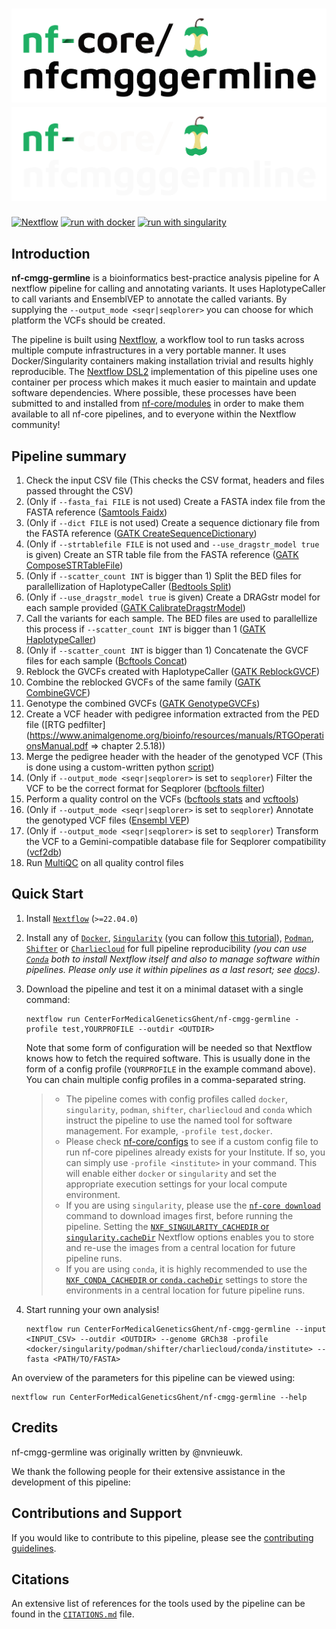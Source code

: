 # ![nf-cmgg-germline](docs/images/nf-cmgg-germline_logo_light.png#gh-light-mode-only) ![nf-cmgg-germline](docs/images/nf-cmgg-germline_logo_dark.png#gh-dark-mode-only)

[![Nextflow](https://img.shields.io/badge/nextflow%20DSL2-%E2%89%A521.10.3-23aa62.svg)](https://www.nextflow.io/)
[![run with docker](https://img.shields.io/badge/run%20with-docker-0db7ed?logo=docker)](https://www.docker.com/)
[![run with singularity](https://img.shields.io/badge/run%20with-singularity-1d355c.svg)](https://sylabs.io/docs/)

## Introduction

**nf-cmgg-germline** is a bioinformatics best-practice analysis pipeline for A nextflow pipeline for calling and annotating variants. It uses HaplotypeCaller to call variants and EnsemblVEP to annotate the called variants. By supplying the `--output_mode <seqr|seqplorer>` you can choose for which platform the VCFs should be created.

The pipeline is built using [Nextflow](https://www.nextflow.io), a workflow tool to run tasks across multiple compute infrastructures in a very portable manner. It uses Docker/Singularity containers making installation trivial and results highly reproducible. The [Nextflow DSL2](https://www.nextflow.io/docs/latest/dsl2.html) implementation of this pipeline uses one container per process which makes it much easier to maintain and update software dependencies. Where possible, these processes have been submitted to and installed from [nf-core/modules](https://github.com/nf-core/modules) in order to make them available to all nf-core pipelines, and to everyone within the Nextflow community!

## Pipeline summary

<!-- TODO nf-core: Fill in short bullet-pointed list of the default steps in the pipeline -->

1. Check the input CSV file (This checks the CSV format, headers and files passed throught the CSV)
2. (Only if `--fasta_fai FILE` is not used) Create a FASTA index file from the FASTA reference ([Samtools Faidx](http://www.htslib.org/doc/samtools-faidx.html))
3. (Only if `--dict FILE` is not used) Create a sequence dictionary file from the FASTA reference ([GATK CreateSequenceDictionary](https://gatk.broadinstitute.org/hc/en-us/articles/360037422891-CreateSequenceDictionary-Picard-))
4. (Only if `--strtablefile FILE` is not used and `--use_dragstr_model true` is given) Create an STR table file from the FASTA reference ([GATK ComposeSTRTableFile](https://gatk.broadinstitute.org/hc/en-us/articles/4405451249819-ComposeSTRTableFile))
5. (Only if `--scatter_count INT` is bigger than 1) Split the BED files for parallellization of HaplotypeCaller ([Bedtools Split](https://bedtools.readthedocs.io/en/latest/content/overview.html))
6. (Only if `--use_dragstr_model true` is given) Create a DRAGstr model for each sample provided ([GATK CalibrateDragstrModel](https://gatk.broadinstitute.org/hc/en-us/articles/360057441571-CalibrateDragstrModel-BETA-))
7. Call the variants for each sample. The BED files are used to parallellize this process if `--scatter_count INT` is bigger than 1 ([GATK HaplotypeCaller](https://gatk.broadinstitute.org/hc/en-us/articles/360037225632-HaplotypeCaller))
8. (Only if `--scatter_count INT` is bigger than 1) Concatenate the GVCF files for each sample ([Bcftools Concat](https://samtools.github.io/bcftools/bcftools.html#concat))
9. Reblock the GVCFs created with HaplotypeCaller ([GATK ReblockGVCF](https://gatk.broadinstitute.org/hc/en-us/articles/4405443600667-ReblockGVCF))
10. Combine the reblocked GVCFs of the same family ([GATK CombineGVCF](https://gatk.broadinstitute.org/hc/en-us/articles/360037053272-CombineGVCFs))
11. Genotype the combined GVCFs ([GATK GenotypeGVCFs](https://gatk.broadinstitute.org/hc/en-us/articles/360037057852-GenotypeGVCFs))
12. Create a VCF header with pedigree information extracted from the PED file ([RTG pedfilter](https://www.animalgenome.org/bioinfo/resources/manuals/RTGOperationsManual.pdf => chapter 2.5.18))
13. Merge the pedigree header with the header of the genotyped VCF (This is done using a custom-written python [script](bin/merge_vcf_headers.py))
14. (Only if `--output_mode <seqr|seqplorer>` is set to `seqplorer`) Filter the VCF to be the correct format for Seqplorer ([bcftools filter](http://samtools.github.io/bcftools/bcftools.html#filter))
15. Perform a quality control on the VCFs ([bcftools stats](http://samtools.github.io/bcftools/bcftools.html#stats) and [vcftools](http://vcftools.sourceforge.net/man_latest.html))
16. (Only if `--output_mode <seqr|seqplorer>` is set to `seqplorer`) Annotate the genotyped VCF files ([Ensembl VEP](https://www.ensembl.org/info/docs/tools/vep/index.html))
17. (Only if `--output_mode <seqr|seqplorer>` is set to `seqplorer`) Transform the VCF to a Gemini-compatible database file for Seqplorer compatibility ([vcf2db](https://github.com/quinlan-lab/vcf2db))
18. Run [MultiQC](https://multiqc.info/) on all quality control files

## Quick Start

1. Install [`Nextflow`](https://www.nextflow.io/docs/latest/getstarted.html#installation) (`>=22.04.0`)

2. Install any of [`Docker`](https://docs.docker.com/engine/installation/), [`Singularity`](https://www.sylabs.io/guides/3.0/user-guide/) (you can follow [this tutorial](https://singularity-tutorial.github.io/01-installation/)), [`Podman`](https://podman.io/), [`Shifter`](https://nersc.gitlab.io/development/shifter/how-to-use/) or [`Charliecloud`](https://hpc.github.io/charliecloud/) for full pipeline reproducibility _(you can use [`Conda`](https://conda.io/miniconda.html) both to install Nextflow itself and also to manage software within pipelines. Please only use it within pipelines as a last resort; see [docs](https://nf-co.re/usage/configuration#basic-configuration-profiles))_.

3. Download the pipeline and test it on a minimal dataset with a single command:

   ```console
   nextflow run CenterForMedicalGeneticsGhent/nf-cmgg-germline -profile test,YOURPROFILE --outdir <OUTDIR>
   ```

   Note that some form of configuration will be needed so that Nextflow knows how to fetch the required software. This is usually done in the form of a config profile (`YOURPROFILE` in the example command above). You can chain multiple config profiles in a comma-separated string.

   > - The pipeline comes with config profiles called `docker`, `singularity`, `podman`, `shifter`, `charliecloud` and `conda` which instruct the pipeline to use the named tool for software management. For example, `-profile test,docker`.
   > - Please check [nf-core/configs](https://github.com/nf-core/configs#documentation) to see if a custom config file to run nf-core pipelines already exists for your Institute. If so, you can simply use `-profile <institute>` in your command. This will enable either `docker` or `singularity` and set the appropriate execution settings for your local compute environment.
   > - If you are using `singularity`, please use the [`nf-core download`](https://nf-co.re/tools/#downloading-pipelines-for-offline-use) command to download images first, before running the pipeline. Setting the [`NXF_SINGULARITY_CACHEDIR` or `singularity.cacheDir`](https://www.nextflow.io/docs/latest/singularity.html?#singularity-docker-hub) Nextflow options enables you to store and re-use the images from a central location for future pipeline runs.
   > - If you are using `conda`, it is highly recommended to use the [`NXF_CONDA_CACHEDIR` or `conda.cacheDir`](https://www.nextflow.io/docs/latest/conda.html) settings to store the environments in a central location for future pipeline runs.

4. Start running your own analysis!

   ```console
   nextflow run CenterForMedicalGeneticsGhent/nf-cmgg-germline --input <INPUT_CSV> --outdir <OUTDIR> --genome GRCh38 -profile <docker/singularity/podman/shifter/charliecloud/conda/institute> --fasta <PATH/TO/FASTA>
   ```

An overview of the parameters for this pipeline can be viewed using:

```
nextflow run CenterForMedicalGeneticsGhent/nf-cmgg-germline --help
```

## Credits

nf-cmgg-germline was originally written by @nvnieuwk.

We thank the following people for their extensive assistance in the development of this pipeline:

## Contributions and Support

If you would like to contribute to this pipeline, please see the [contributing guidelines](.github/CONTRIBUTING.md).

## Citations

An extensive list of references for the tools used by the pipeline can be found in the [`CITATIONS.md`](CITATIONS.md) file.
